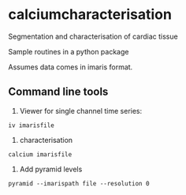 # calciumcharacterisation
Segmentation and characterisation of cardiac tissue

Sample routines in a python package

Assumes data comes in imaris format.

## Command line tools

1. Viewer for single channel time series:

```
iv imarisfile
```

1. characterisation

```
calcium imarisfile
```

1. Add pyramid levels

```
pyramid --imarispath file --resolution 0
```